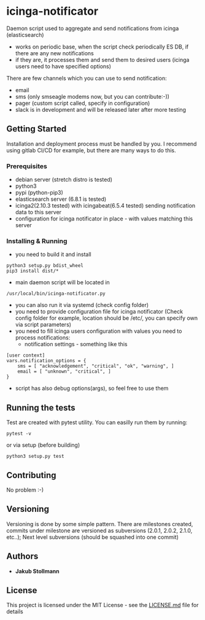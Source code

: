 # icinga-notificator

Daemon script used to aggregate and send notifications from icinga (elasticsearch)
- works on periodic base, when the script check periodically ES DB, if there are any new notifications
- if they are, it processes them and send them to desired users (icinga users need to have specified options)

There are few channels which you can use to send notification:
- email
- sms (only smseagle modems now, but you can contribute:-))
- pager (custom script called, specify in configuration)
- slack is in development and will be released later after more testing

## Getting Started

Installation and deployment process must be handled by you. I recommend using gitlab CI/CD for example, but there are many ways to do this.


### Prerequisites

- debian server (stretch distro is tested)
- python3
- pypi (python-pip3)
- elasticsearch server (6.8.1 is tested)
- icinga2(2.10.3 tested) with icingabeat(6.5.4 tested) sending notification data to this server 
- configuration for icinga notificator in place - with values matching this server


### Installing & Running

- you need to build it and install
```
python3 setup.py bdist_wheel
pip3 install dist/*
```
- main daemon script will be located in 
```
/usr/local/bin/icinga-notificator.py
```

- you can also run it via systemd (check config folder)
- you need to provide configuration file for icinga notificator (Check config folder for example, location should be /etc/, you can specify own via script parameters)
- you need to fill icinga users configuration with values you need to process notifications:
	- notification settings - something like this
```
[user context]
vars.notification_options = {
	sms = [ "acknowledgement", "critical", "ok", "warning", ]
	email = [ "unknown", "critical", ]
}
```
- script has also debug options(args), so feel free to use them

## Running the tests

Test are created with pytest utility. You can easilly run them by running:
```
pytest -v
```
or via setup (before building)
```
python3 setup.py test
```

## Contributing

No problem :-)

## Versioning

Versioning is done by some simple pattern. There are milestones created, commits under milestone are versioned as subversions (2.0.1, 2.0.2, 2.1.0, etc..); Next level subversions (should be squashed into one commit)
## Authors

* **Jakub Stollmann** 


## License

This project is licensed under the MIT License - see the [LICENSE.md](LICENSE.md) file for details

